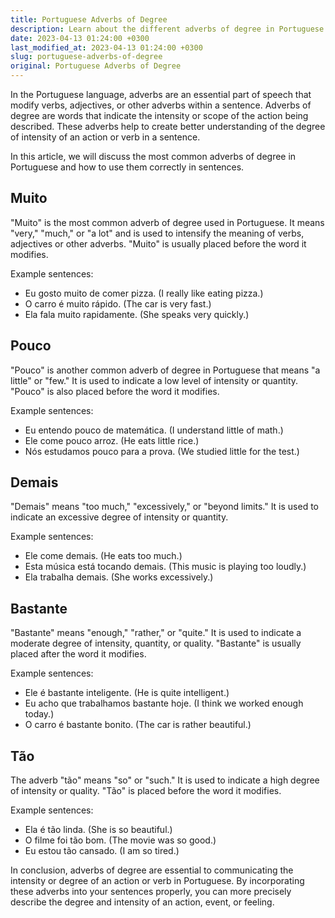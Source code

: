 ```yaml
---
title: Portuguese Adverbs of Degree
description: Learn about the different adverbs of degree in Portuguese and how to use them correctly in sentences.
date: 2023-04-13 01:24:00 +0300
last_modified_at: 2023-04-13 01:24:00 +0300
slug: portuguese-adverbs-of-degree
original: Portuguese Adverbs of Degree
---
```

In the Portuguese language, adverbs are an essential part of speech that modify verbs, adjectives, or other adverbs within a sentence. Adverbs of degree are words that indicate the intensity or scope of the action being described. These adverbs help to create better understanding of the degree of intensity of an action or verb in a sentence.

In this article, we will discuss the most common adverbs of degree in Portuguese and how to use them correctly in sentences.

## Muito

"Muito" is the most common adverb of degree used in Portuguese. It means "very," "much," or "a lot" and is used to intensify the meaning of verbs, adjectives or other adverbs. "Muito" is usually placed before the word it modifies.

Example sentences:

- Eu gosto muito de comer pizza. (I really like eating pizza.)
- O carro é muito rápido. (The car is very fast.)
- Ela fala muito rapidamente. (She speaks very quickly.)

## Pouco

"Pouco" is another common adverb of degree in Portuguese that means "a little" or "few." It is used to indicate a low level of intensity or quantity. "Pouco" is also placed before the word it modifies.

Example sentences:

- Eu entendo pouco de matemática. (I understand little of math.)
- Ele come pouco arroz. (He eats little rice.)
- Nós estudamos pouco para a prova. (We studied little for the test.)

## Demais

"Demais" means "too much," "excessively," or "beyond limits." It is used to indicate an excessive degree of intensity or quantity.

Example sentences:

- Ele come demais. (He eats too much.)
- Esta música está tocando demais. (This music is playing too loudly.)
- Ela trabalha demais. (She works excessively.)

## Bastante

"Bastante" means "enough," "rather," or "quite." It is used to indicate a moderate degree of intensity, quantity, or quality. "Bastante" is usually placed after the word it modifies.

Example sentences:

- Ele é bastante inteligente. (He is quite intelligent.)
- Eu acho que trabalhamos bastante hoje. (I think we worked enough today.)
- O carro é bastante bonito. (The car is rather beautiful.)

## Tão

The adverb "tão" means "so" or "such." It is used to indicate a high degree of intensity or quality. "Tão" is placed before the word it modifies.

Example sentences:

- Ela é tão linda. (She is so beautiful.)
- O filme foi tão bom. (The movie was so good.)
- Eu estou tão cansado. (I am so tired.)

In conclusion, adverbs of degree are essential to communicating the intensity or degree of an action or verb in Portuguese. By incorporating these adverbs into your sentences properly, you can more precisely describe the degree and intensity of an action, event, or feeling.